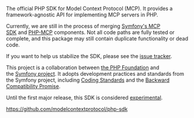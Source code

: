 The official PHP SDK for Model Context Protocol (MCP). It provides a framework-agnostic API for implementing MCP servers in PHP.

Currently, we are still in the process of merging [Symfony's MCP SDK](https://github.com/symfony/mcp-sdk) and [PHP-MCP](https://github.com/php-mcp) components. Not all code paths are fully tested or complete, and this package may still contain duplicate functionality or dead code.

If you want to help us stabilize the SDK, please see the [issue tracker](https://github.com/modelcontextprotocol/php-sdk/issues).

This project is a collaboration between [the PHP Foundation](https://thephp.foundation/) and the [Symfony project](https://symfony.com/). It adopts development practices and standards from the Symfony project, including [Coding Standards](https://symfony.com/doc/current/contributing/code/standards.html) and the [Backward Compatibility Promise](https://symfony.com/doc/current/contributing/code/bc.html).

Until the first major release, this SDK is considered [experimental](https://symfony.com/doc/current/contributing/code/experimental.html).

https://github.com/modelcontextprotocol/php-sdk